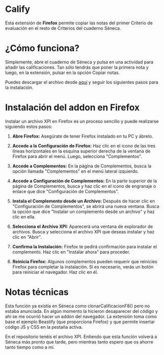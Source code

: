 # Calify

<p>Esta extensión de <b>Firefox</b> permite copiar las notas del primer Criterio de evaluación en el resto de Criterios del cuaderno Séneca.</p>

# ¿Cómo funciona?
Simplemente, abre el cuaderno de Séneca y pulsa en una actividad para añadir las calificaciones. Tan sólo tendrás que poner la primera nota y luego, en la extensión, pulsar en la opción Copiar notas.

Puedes descargar el archivo desde [aquí](https://github.com/carlosgarvil/Calify/blob/master/Calify-2.11.xpi) y seguir los siguientes pasos para la instalación.



# Instalación del addon en Firefox
Instalar un archivo XPI en Firefox es un proceso sencillo y puede realizarse siguiendo estos pasos:
1. **Abre Firefox:**
   Asegúrate de tener Firefox instalado en tu PC y ábrelo.

2. **Accede a la Configuración de Firefox:**
   Haz clic en el icono de las tres líneas horizontales en la esquina superior derecha de la ventana de Firefox para abrir el menú. Luego, selecciona "Complementos".

3. **Accede a Complementos:**
   En la página de Complementos, busca la opción llamada "Complementos" en el menú lateral izquierdo.

4. **Accede a Configuración de Complementos:**
   En la parte superior de la página de Complementos, busca y haz clic en el icono de engranaje o enlace que dice "Configuración de Complementos".

5. **Instala el Complemento desde un Archivo:**
   Después de hacer clic en "Configuración de Complementos", se abrirá una nueva ventana. Busca la opción que dice "Instalar un complemento desde un archivo" y haz clic en ella.

6. **Selecciona el Archivo XPI:**
   Aparecerá una ventana de explorador de archivos. Busca y selecciona el archivo XPI que deseas instalar y haz clic en "Abrir".

7. **Confirma la Instalación:**
   Firefox te pedirá confirmación para instalar el complemento. Haz clic en "Instalar ahora" para proceder.

8. **Reinicia Firefox:**
   Algunos complementos pueden requerir que reinicies Firefox para completar la instalación. Si es necesario, verás un botón para reiniciar el navegador. Haz clic en él.

# Notas técnicas
<p>Esta función ya existía en Séneca como clonarCalificacionF8() pero no estaba anunciada. En algún momento la hicieron desaparecer del código y ahí se me ocurrió hacer un addon del navegador.
La extensión toma como base el ejemplo Beastify (que proporciona Firefox) y que permite insertar código JS y CSS en la pestaña activa.</p>
<p>En el repositorio tenéis el archivo XPI.
Entiendo que esta función volverá a Séneca más pronto que tarde, pero mientras tanto espero que os ahorre tanto tiempo como a mí.</p>
